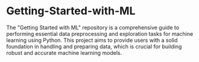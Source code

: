 # Getting-Started-with-ML
The "Getting Started with ML" repository is a comprehensive guide to performing essential data preprocessing and exploration tasks for machine learning using Python. This project aims to provide users with a solid foundation in handling and preparing data, which is crucial for building robust and accurate machine learning models.
